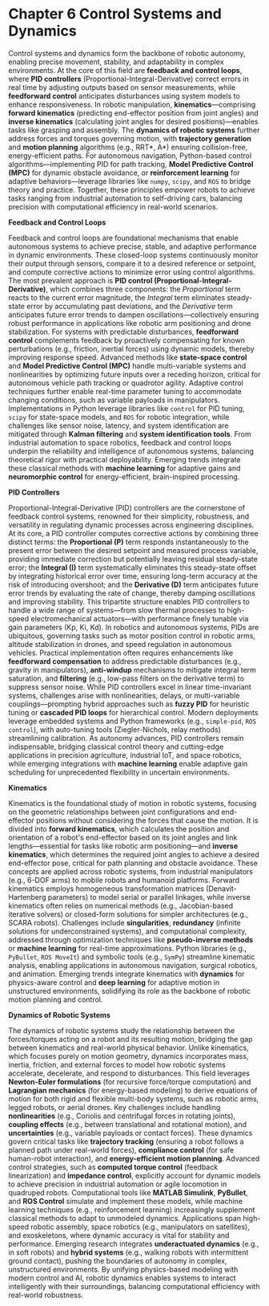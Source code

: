 # Chapter 6 Control Systems and Dynamics

Control systems and dynamics form the backbone of robotic autonomy, enabling precise movement, stability, and adaptability in complex environments. At the core of this field are **feedback and control loops**, where **PID controllers** (Proportional-Integral-Derivative) correct errors in real time by adjusting outputs based on sensor measurements, while **feedforward control** anticipates disturbances using system models to enhance responsiveness. In robotic manipulation, **kinematics**—comprising **forward kinematics** (predicting end-effector position from joint angles) and **inverse kinematics** (calculating joint angles for desired positions)—enables tasks like grasping and assembly. The **dynamics of robotic systems** further address forces and torques governing motion, with **trajectory generation** and **motion planning** algorithms (e.g., RRT*, A*) ensuring collision-free, energy-efficient paths. For autonomous navigation, Python-based control algorithms—implementing PID for path tracking, **Model Predictive Control (MPC)** for dynamic obstacle avoidance, or **reinforcement learning** for adaptive behaviors—leverage libraries like `numpy`, `scipy`, and `ROS` to bridge theory and practice. Together, these principles empower robots to achieve tasks ranging from industrial automation to self-driving cars, balancing precision with computational efficiency in real-world scenarios.

**Feedback and Control Loops**

Feedback and control loops are foundational mechanisms that enable autonomous systems to achieve precise, stable, and adaptive performance in dynamic environments. These closed-loop systems continuously monitor their output through sensors, compare it to a desired reference or setpoint, and compute corrective actions to minimize error using control algorithms. The most prevalent approach is **PID control (Proportional-Integral-Derivative)**, which combines three components: the *Proportional* term reacts to the current error magnitude, the *Integral* term eliminates steady-state error by accumulating past deviations, and the *Derivative* term anticipates future error trends to dampen oscillations—collectively ensuring robust performance in applications like robotic arm positioning and drone stabilization. For systems with predictable disturbances, **feedforward control** complements feedback by proactively compensating for known perturbations (e.g., friction, inertial forces) using dynamic models, thereby improving response speed. Advanced methods like **state-space control** and **Model Predictive Control (MPC)** handle multi-variable systems and nonlinearities by optimizing future inputs over a receding horizon, critical for autonomous vehicle path tracking or quadrotor agility. Adaptive control techniques further enable real-time parameter tuning to accommodate changing conditions, such as variable payloads in manipulators. Implementations in Python leverage libraries like `control` for PID tuning, `scipy` for state-space models, and `ROS` for robotic integration, while challenges like sensor noise, latency, and system identification are mitigated through **Kalman filtering** and **system identification tools**. From industrial automation to space robotics, feedback and control loops underpin the reliability and intelligence of autonomous systems, balancing theoretical rigor with practical deployability. Emerging trends integrate these classical methods with **machine learning** for adaptive gains and **neuromorphic control** for energy-efficient, brain-inspired processing.

**PID Controllers**  

Proportional-Integral-Derivative (PID) controllers are the cornerstone of feedback control systems, renowned for their simplicity, robustness, and versatility in regulating dynamic processes across engineering disciplines. At its core, a PID controller computes corrective actions by combining three distinct terms: the **Proportional (P)** term responds instantaneously to the present error between the desired setpoint and measured process variable, providing immediate correction but potentially leaving residual steady-state error; the **Integral (I)** term systematically eliminates this steady-state offset by integrating historical error over time, ensuring long-term accuracy at the risk of introducing overshoot; and the **Derivative (D)** term anticipates future error trends by evaluating the rate of change, thereby damping oscillations and improving stability. This tripartite structure enables PID controllers to handle a wide range of systems—from slow thermal processes to high-speed electromechanical actuators—with performance finely tunable via gain parameters (Kp, Ki, Kd). In robotics and autonomous systems, PIDs are ubiquitous, governing tasks such as motor position control in robotic arms, altitude stabilization in drones, and speed regulation in autonomous vehicles. Practical implementation often requires enhancements like **feedforward compensation** to address predictable disturbances (e.g., gravity in manipulators), **anti-windup** mechanisms to mitigate integral term saturation, and **filtering** (e.g., low-pass filters on the derivative term) to suppress sensor noise. While PID controllers excel in linear time-invariant systems, challenges arise with nonlinearities, delays, or multi-variable couplings—prompting hybrid approaches such as **fuzzy PID** for heuristic tuning or **cascaded PID loops** for hierarchical control. Modern deployments leverage embedded systems and Python frameworks (e.g., `simple-pid`, `ROS control`), with auto-tuning tools (Ziegler-Nichols, relay methods) streamlining calibration. As autonomy advances, PID controllers remain indispensable, bridging classical control theory and cutting-edge applications in precision agriculture, industrial IoT, and space robotics, while emerging integrations with **machine learning** enable adaptive gain scheduling for unprecedented flexibility in uncertain environments.

**Kinematics**  

Kinematics is the foundational study of motion in robotic systems, focusing on the geometric relationships between joint configurations and end-effector positions without considering the forces that cause the motion. It is divided into **forward kinematics**, which calculates the position and orientation of a robot's end-effector based on its joint angles and link lengths—essential for tasks like robotic arm positioning—and **inverse kinematics**, which determines the required joint angles to achieve a desired end-effector pose, critical for path planning and obstacle avoidance. These concepts are applied across robotic systems, from industrial manipulators (e.g., 6-DOF arms) to mobile robots and humanoid platforms. Forward kinematics employs homogeneous transformation matrices (Denavit-Hartenberg parameters) to model serial or parallel linkages, while inverse kinematics often relies on numerical methods (e.g., Jacobian-based iterative solvers) or closed-form solutions for simpler architectures (e.g., SCARA robots). Challenges include **singularities**, **redundancy** (infinite solutions for underconstrained systems), and computational complexity, addressed through optimization techniques like **pseudo-inverse methods** or **machine learning** for real-time approximations. Python libraries (e.g., `PyBullet`, `ROS MoveIt`) and symbolic tools (e.g., `SymPy`) streamline kinematic analysis, enabling applications in autonomous navigation, surgical robotics, and animation. Emerging trends integrate kinematics with **dynamics** for physics-aware control and **deep learning** for adaptive motion in unstructured environments, solidifying its role as the backbone of robotic motion planning and control.

**Dynamics of Robotic Systems**  

The dynamics of robotic systems study the relationship between the forces/torques acting on a robot and its resulting motion, bridging the gap between kinematics and real-world physical behavior. Unlike kinematics, which focuses purely on motion geometry, dynamics incorporates mass, inertia, friction, and external forces to model how robotic systems accelerate, decelerate, and respond to disturbances. This field leverages **Newton-Euler formulations** (for recursive force/torque computation) and **Lagrangian mechanics** (for energy-based modeling) to derive equations of motion for both rigid and flexible multi-body systems, such as robotic arms, legged robots, or aerial drones. Key challenges include handling **nonlinearities** (e.g., Coriolis and centrifugal forces in rotating joints), **coupling effects** (e.g., between translational and rotational motion), and **uncertainties** (e.g., variable payloads or contact forces). These dynamics govern critical tasks like **trajectory tracking** (ensuring a robot follows a planned path under real-world forces), **compliance control** (for safe human-robot interaction), and **energy-efficient motion planning**. Advanced control strategies, such as **computed torque control** (feedback linearization) and **impedance control**, explicitly account for dynamic models to achieve precision in industrial automation or agile locomotion in quadruped robots. Computational tools like **MATLAB Simulink**, **PyBullet**, and **ROS Control** simulate and implement these models, while machine learning techniques (e.g., reinforcement learning) increasingly supplement classical methods to adapt to unmodeled dynamics. Applications span high-speed robotic assembly, space robotics (e.g., manipulators on satellites), and exoskeletons, where dynamic accuracy is vital for stability and performance. Emerging research integrates **underactuated dynamics** (e.g., in soft robots) and **hybrid systems** (e.g., walking robots with intermittent ground contact), pushing the boundaries of autonomy in complex, unstructured environments. By unifying physics-based modeling with modern control and AI, robotic dynamics enables systems to interact intelligently with their surroundings, balancing computational efficiency with real-world robustness.

